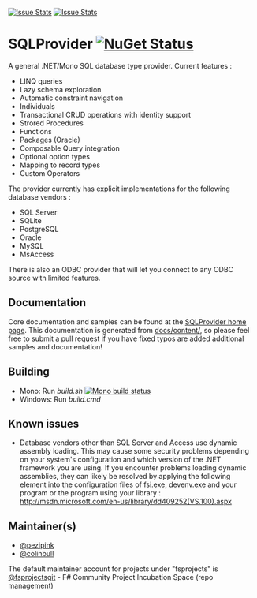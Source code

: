 [![Issue Stats](http://issuestats.com/github/fsprojects/SQLProvider/badge/issue)](http://issuestats.com/github/fsprojects/SQLProvider)
[![Issue Stats](http://issuestats.com/github/fsprojects/SQLProvider/badge/pr)](http://issuestats.com/github/fsprojects/SQLProvider)

# SQLProvider [![NuGet Status](http://img.shields.io/nuget/v/SQLProvider.svg?style=flat)](https://www.nuget.org/packages/SQLProvider/)

A general .NET/Mono SQL database type provider. Current features :
 * LINQ queries
 * Lazy schema exploration 
 * Automatic constraint navigation
 * Individuals 
 * Transactional CRUD operations with identity support
 * Strored Procedures
 * Functions
 * Packages (Oracle)
 * Composable Query integration
 * Optional option types
 * Mapping to record types
 * Custom Operators
  
The provider currently has explicit implementations for the following database vendors : 
* SQL Server
* SQLite
* PostgreSQL
* Oracle
* MySQL
* MsAccess

There is also an ODBC provider that will let you connect to any ODBC source with limited features. 

## Documentation

Core documentation and samples can be found at the 
[SQLProvider home page](http://fsprojects.github.io/SQLProvider/). This 
documentation is generated from 
[docs/content/](https://github.com/fsprojects/SQLProvider/tree/master/docs/content), 
so please feel free to submit a pull request if you have fixed typos are added 
additional samples and documentation!

## Building

* Mono: Run *build.sh*  [![Mono build status](https://travis-ci.org/fsprojects/SQLProvider.png)](https://travis-ci.org/fsprojects/SQLProvider)
* Windows: Run *build.cmd* 

## Known issues

- Database vendors other than SQL Server and Access use dynamic assembly loading.  This 
may cause some security problems depending on your system's configuration and 
which version of the .NET framework you are using.  If you encounter problems 
loading dynamic assemblies, they can likely be resolved by applying the 
following element into the configuration files of  fsi.exe, devenv.exe and 
your program or the program using your library : http://msdn.microsoft.com/en-us/library/dd409252(VS.100).aspx


## Maintainer(s)

- [@pezipink](https://github.com/pezipink)
- [@colinbull](https://github.com/colinbull)

The default maintainer account for projects under "fsprojects" is [@fsprojectsgit](https://github.com/fsprojectsgit) - F# Community Project Incubation Space (repo management)

